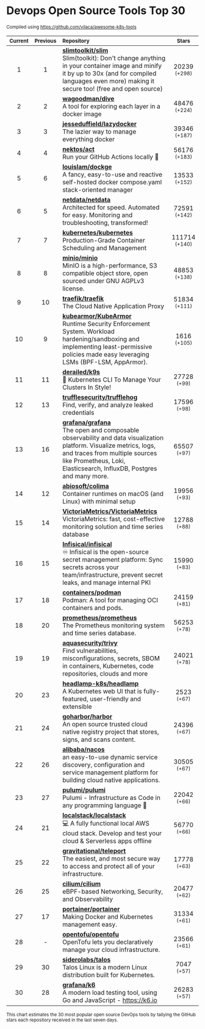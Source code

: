 # Devops Open Source Tools Top 30
<sup>Compiled using https://github.com/vilaca/awesome-k8s-tools</sup>
<div align="center">

|<sub>Current</sub>|<sub>Previous</sub>|<sub>Repository</sub>|<sub>Stars</sub>|
|:---:|:---:|:---|:---:|
|1|1|[**slimtoolkit/slim**](https://github.com/slimtoolkit/slim)<br/>Slim(toolkit): Don't change anything in your container image and minify it by up to 30x (and for compiled languages even more) making it secure too! (free and open source)|20239 <sup>(+298)</sup>|
|2|2|[**wagoodman/dive**](https://github.com/wagoodman/dive)<br/>A tool for exploring each layer in a docker image|48476 <sup>(+224)</sup>|
|3|3|[**jesseduffield/lazydocker**](https://github.com/jesseduffield/lazydocker)<br/>The lazier way to manage everything docker|39346 <sup>(+187)</sup>|
|4|4|[**nektos/act**](https://github.com/nektos/act)<br/>Run your GitHub Actions locally 🚀|56176 <sup>(+183)</sup>|
|5|6|[**louislam/dockge**](https://github.com/louislam/dockge)<br/>A fancy, easy-to-use and reactive self-hosted docker compose.yaml stack-oriented manager|13533 <sup>(+152)</sup>|
|6|5|[**netdata/netdata**](https://github.com/netdata/netdata)<br/>Architected for speed. Automated for easy. Monitoring and troubleshooting, transformed!|72591 <sup>(+142)</sup>|
|7|7|[**kubernetes/kubernetes**](https://github.com/kubernetes/kubernetes)<br/>Production-Grade Container Scheduling and Management|111714 <sup>(+140)</sup>|
|8|8|[**minio/minio**](https://github.com/minio/minio)<br/>MinIO is a high-performance, S3 compatible object store, open sourced under GNU AGPLv3 license.|48853 <sup>(+138)</sup>|
|9|10|[**traefik/traefik**](https://github.com/traefik/traefik)<br/>The Cloud Native Application Proxy|51834 <sup>(+111)</sup>|
|10|9|[**kubearmor/KubeArmor**](https://github.com/kubearmor/KubeArmor)<br/>Runtime Security Enforcement System. Workload hardening/sandboxing and implementing least-permissive policies made easy leveraging LSMs (BPF-LSM, AppArmor).|1616 <sup>(+105)</sup>|
|11|11|[**derailed/k9s**](https://github.com/derailed/k9s)<br/>🐶 Kubernetes CLI To Manage Your Clusters In Style!|27728 <sup>(+99)</sup>|
|12|13|[**trufflesecurity/trufflehog**](https://github.com/trufflesecurity/trufflehog)<br/>Find, verify, and analyze leaked credentials|17596 <sup>(+98)</sup>|
|13|16|[**grafana/grafana**](https://github.com/grafana/grafana)<br/>The open and composable observability and data visualization platform. Visualize metrics, logs, and traces from multiple sources like Prometheus, Loki, Elasticsearch, InfluxDB, Postgres and many more. |65507 <sup>(+97)</sup>|
|14|12|[**abiosoft/colima**](https://github.com/abiosoft/colima)<br/>Container runtimes on macOS (and Linux) with minimal setup|19956 <sup>(+93)</sup>|
|15|14|[**VictoriaMetrics/VictoriaMetrics**](https://github.com/VictoriaMetrics/VictoriaMetrics)<br/>VictoriaMetrics: fast, cost-effective monitoring solution and time series database|12788 <sup>(+88)</sup>|
|16|15|[**Infisical/infisical**](https://github.com/Infisical/infisical)<br/>♾ Infisical is the open-source secret management platform: Sync secrets across your team/infrastructure, prevent secret leaks, and manage internal PKI|15990 <sup>(+83)</sup>|
|17|18|[**containers/podman**](https://github.com/containers/podman)<br/>Podman: A tool for managing OCI containers and pods.|24159 <sup>(+81)</sup>|
|18|20|[**prometheus/prometheus**](https://github.com/prometheus/prometheus)<br/>The Prometheus monitoring system and time series database.|56253 <sup>(+78)</sup>|
|19|19|[**aquasecurity/trivy**](https://github.com/aquasecurity/trivy)<br/>Find vulnerabilities, misconfigurations, secrets, SBOM in containers, Kubernetes, code repositories, clouds and more|24021 <sup>(+78)</sup>|
|20|23|[**headlamp-k8s/headlamp**](https://github.com/headlamp-k8s/headlamp)<br/>A Kubernetes web UI that is fully-featured, user-friendly and extensible|2523 <sup>(+67)</sup>|
|21|24|[**goharbor/harbor**](https://github.com/goharbor/harbor)<br/>An open source trusted cloud native registry project that stores, signs, and scans content.|24396 <sup>(+67)</sup>|
|22|26|[**alibaba/nacos**](https://github.com/alibaba/nacos)<br/>an easy-to-use dynamic service discovery, configuration and service management platform for building cloud native applications.|30505 <sup>(+67)</sup>|
|23|27|[**pulumi/pulumi**](https://github.com/pulumi/pulumi)<br/>Pulumi - Infrastructure as Code in any programming language 🚀|22042 <sup>(+66)</sup>|
|24|21|[**localstack/localstack**](https://github.com/localstack/localstack)<br/>💻 A fully functional local AWS cloud stack. Develop and test your cloud & Serverless apps offline|56770 <sup>(+66)</sup>|
|25|22|[**gravitational/teleport**](https://github.com/gravitational/teleport)<br/>The easiest, and most secure way to access and protect all of your infrastructure.|17778 <sup>(+63)</sup>|
|26|25|[**cilium/cilium**](https://github.com/cilium/cilium)<br/>eBPF-based Networking, Security, and Observability|20477 <sup>(+62)</sup>|
|27|17|[**portainer/portainer**](https://github.com/portainer/portainer)<br/>Making Docker and Kubernetes management easy.|31334 <sup>(+61)</sup>|
|28|-|[**opentofu/opentofu**](https://github.com/opentofu/opentofu)<br/>OpenTofu lets you declaratively manage your cloud infrastructure.|23566 <sup>(+61)</sup>|
|29|30|[**siderolabs/talos**](https://github.com/siderolabs/talos)<br/>Talos Linux is a modern Linux distribution built for Kubernetes.|7047 <sup>(+57)</sup>|
|30|28|[**grafana/k6**](https://github.com/grafana/k6)<br/>A modern load testing tool, using Go and JavaScript - https://k6.io|26283 <sup>(+57)</sup>|


</div>

<sub>This chart estimates the 30 most popular open source DevOps tools by tallying the GitHub stars each repository received in the last seven days.</sub>
